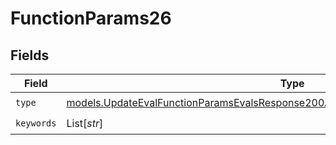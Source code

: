 # FunctionParams26


## Fields

| Field                                                                                                                                                                        | Type                                                                                                                                                                         | Required                                                                                                                                                                     | Description                                                                                                                                                                  |
| ---------------------------------------------------------------------------------------------------------------------------------------------------------------------------- | ---------------------------------------------------------------------------------------------------------------------------------------------------------------------------- | ---------------------------------------------------------------------------------------------------------------------------------------------------------------------------- | ---------------------------------------------------------------------------------------------------------------------------------------------------------------------------- |
| `type`                                                                                                                                                                       | [models.UpdateEvalFunctionParamsEvalsResponse200ApplicationJSONResponseBody526Type](../models/updateevalfunctionparamsevalsresponse200applicationjsonresponsebody526type.md) | :heavy_check_mark:                                                                                                                                                           | N/A                                                                                                                                                                          |
| `keywords`                                                                                                                                                                   | List[*str*]                                                                                                                                                                  | :heavy_check_mark:                                                                                                                                                           | N/A                                                                                                                                                                          |